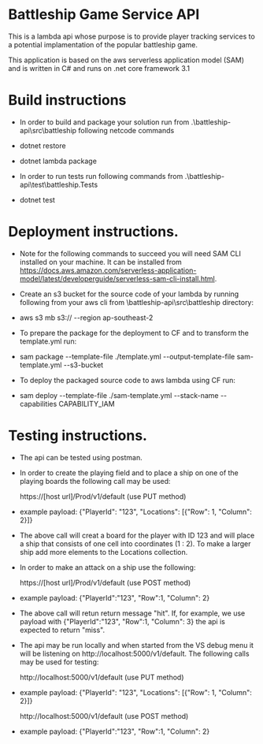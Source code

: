 # Battleship Game  Service API

This is a lambda api whose purpose is to provide player tracking services to a potential implamentation of the popular battleship game.

This application is based on the aws serverless application model (SAM) and is written in C# and runs on .net core framework 3.1


# Build instructions
- In order to build and package your solution run from .\battleship-api\src\battleship following netcode commands
- dotnet restore
- dotnet lambda package 

- In order to run tests run following commands from .\battleship-api\test\battleship.Tests
- dotnet test


# Deployment instructions. 
  - Note for the following commands to succeed you will need SAM CLI installed on your machine. It can be installed from https://docs.aws.amazon.com/serverless-application-model/latest/developerguide/serverless-sam-cli-install.html.
  
  - Create an s3 bucket for the source code of your lambda by running following from your aws cli from \battleship-api\src\battleship directory: 
  - aws s3 mb s3://<you bucket name> --region ap-southeast-2

  - To prepare the package for the deployment to CF and to transform the template.yml run:
  - sam package --template-file ./template.yml --output-template-file sam-template.yml --s3-bucket <you bucket name>

  - To deploy the packaged source code to aws lambda using CF run:
  - sam deploy --template-file ./sam-template.yml --stack-name <your stack name> --capabilities CAPABILITY_IAM

  
# Testing instructions. 
 - The api can be tested using postman.
 - In order to create the playing field and to place a ship on one of the playing boards the following call may be used:

   https://[host url]/Prod/v1/default (use PUT method) 
 - example payload:  {"PlayerId": "123", "Locations": [{"Row": 1, "Column": 2}]}

 - The above call will creat a board for the player with ID 123 and will place a ship that consists of one cell into  coordinates  (1 : 2). To make a larger ship add more elements to the Locations collection.
 - In order to make an attack on a ship use the following:

   https://[host url]/Prod/v1/default (use POST method) 
 - example payload: {"PlayerId":"123", "Row":1, "Column": 2}

 - The above call will retun return message "hit". If, for example, we use payload with {"PlayerId":"123", "Row":1, "Column": 3} the api is expected to return "miss". 

 - The api may be run locally and when started from the VS debug menu it will be listening on http://localhost:5000/v1/default. The following calls may be used for testing:


   http://localhost:5000/v1/default (use PUT method) 
 - example payload:  {"PlayerId": "123", "Locations": [{"Row": 1, "Column": 2}]}

   http://localhost:5000/v1/default (use POST method) 
 - example payload: {"PlayerId":"123", "Row":1, "Column": 2}

